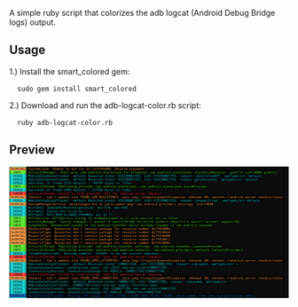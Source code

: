 A simple ruby script that colorizes the adb logcat (Android Debug Bridge logs) output.

Usage
-----

1.) Install the smart_colored gem:
      
      sudo gem install smart_colored

2.) Download and run the adb-logcat-color.rb script:
    
      ruby adb-logcat-color.rb

Preview
-------

![Sample Screenshot](https://github.com/DushyanthMaguluru/adb-logcat-color/raw/master/screenshot.png)
